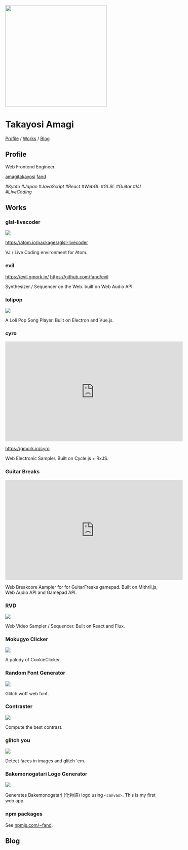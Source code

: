 <img class="vertigo" src="/images/vertigo.png" width="320"/>

# Takayosi Amagi
[Profile](#profile) / [Works](#works) / [Blog](#blog)


## Profile

Web Frontend Engineer.

[<i class="fa fa-twitter"></i> amagitakayosi](https://twitter.com/amagitakayosi)
[<i class="fa fa-github"></i> fand](https://github.com/fand)

_\#Kyoto \#Japan
\#JavaScript \#React \#WebGL \#GLSL
\#Guitar \#VJ \#LiveCoding_


## Works

### glsl-livecoder

![](https://i.github-camo.com/3965b21732aa89bed3c354118829cac9292cfbe6/68747470733a2f2f757365722d696d616765732e67697468756275736572636f6e74656e742e636f6d2f313430333834322f32383637333237352d31643432623036322d373331642d313165372d393262302d6264653563613166316361652e676966)

https://atom.io/packages/glsl-livecoder

VJ / Live Coding environment for Atom.

### evil

https://evil.gmork.in/
<i class="fa fa-github"></i> https://github.com/fand/evil

Synthesizer / Sequencer on the Web.
built on Web Audio API.


### lolipop

![](https://cloud.githubusercontent.com/assets/1403842/5196834/1b659116-757c-11e4-825e-03cbb6a91132.gif)

A Loli Pop Song Player.
Built on Electron and Vue.js.

### cyro

<iframe width="560" height="315" src="https://www.youtube.com/embed/LDE4W4Zwf7g" frameborder="0" allowfullscreen></iframe>

https://gmork.in/cyro

Web Electronic Sampler.
Built on Cycle.js + RxJS.


### Guitar Breaks

<iframe width="560" height="315" src="https://www.youtube.com/embed/HYmnpT0Ocnw" frameborder="0" allowfullscreen></iframe>

Web Breakcore Aampler for for GuitarFreaks gamepad.
Built on Mithril.js, Web Audio API and Gamepad API.


### RVD

![](/images/rvd.png)

Web Video Sampler / Sequencer.
Built on React and Flux.


### Mokugyo Clicker

![](/images/t_mokugyo.png)

A palody of CookieClicker.


### Random Font Generator

![](/images/t_font.png)

Glitch woff web font.


### Contraster

![](/images/contraster.png)

Compute the best contrast.


### glitch you

![](/images/t_glitch.png)

Detect faces in images and glitch 'em.


### Bakemonogatari Logo Generator

![](/images/t_bake.png)

Generates Bakemonogatari (化物語) logo using `<canvas>`.
This is my first web app.


### npm packages

See [npmjs.com/~fand](https://www.npmjs.com/~fand).


## Blog
